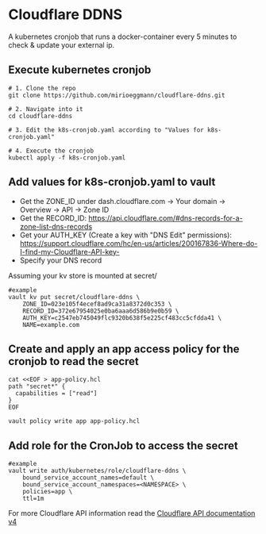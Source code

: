 # Cloudflare DDNS
A kubernetes cronjob that runs a docker-container every 5 minutes to check & update your external ip.

## Execute kubernetes cronjob
```
# 1. Clone the repo
git clone https://github.com/mirioeggmann/cloudflare-ddns.git

# 2. Navigate into it
cd cloudflare-ddns

# 3. Edit the k8s-cronjob.yaml according to "Values for k8s-cronjob.yaml"

# 4. Execute the cronjob
kubectl apply -f k8s-cronjob.yaml
```

## Add values for k8s-cronjob.yaml to vault

- Get the ZONE_ID under dash.cloudflare.com -> Your domain -> Overview -> API -> Zone ID
- Get the RECORD_ID: https://api.cloudflare.com/#dns-records-for-a-zone-list-dns-records
- Get your AUTH_KEY (Create a key with "DNS Edit" permissions): https://support.cloudflare.com/hc/en-us/articles/200167836-Where-do-I-find-my-Cloudflare-API-key-
- Specify your DNS record

Assuming your kv store is mounted at secret/
```
#example
vault kv put secret/cloudflare-ddns \
    ZONE_ID=023e105f4ecef8ad9ca31a8372d0c353 \
    RECORD_ID=372e67954025e0ba6aaa6d586b9e0b59 \
    AUTH_KEY=c2547eb745049flc9320b638f5e225cf483cc5cfdda41 \
    NAME=example.com
```
## Create and apply an app access policy for the cronjob to read the secret
```
cat <<EOF > app-policy.hcl
path "secret*" {
  capabilities = ["read"]
}
EOF

vault policy write app app-policy.hcl
```
## Add role for the CronJob to access the secret
```
#example
vault write auth/kubernetes/role/cloudflare-ddns \
    bound_service_account_names=default \
    bound_service_account_namespaces=<NAMESPACE> \
    policies=app \
    ttl=1m
```

For more Cloudflare API information read the [Cloudflare API documentation v4](https://api.cloudflare.com/)
